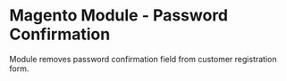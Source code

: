 # Magento Module - Password Confirmation

Module removes password confirmation field from customer registration form.
